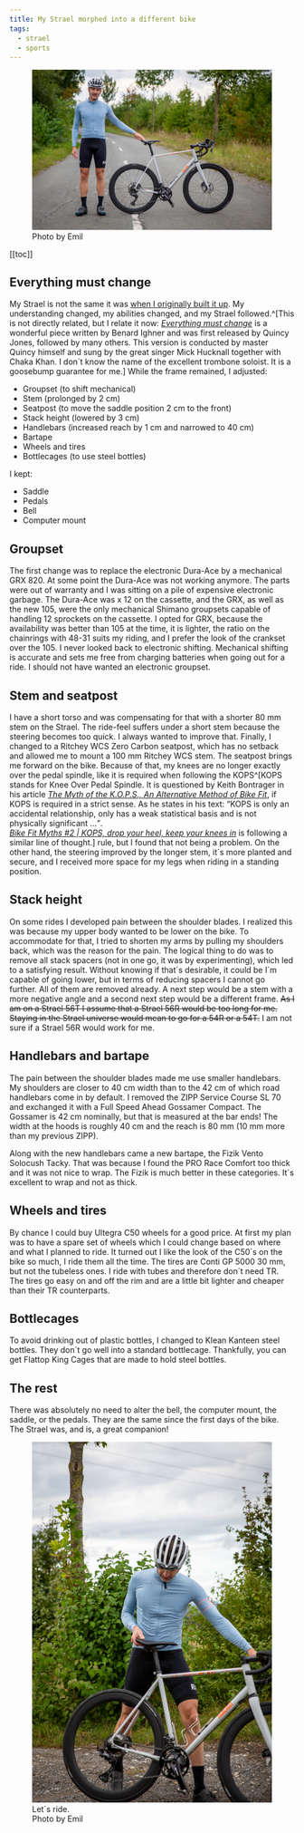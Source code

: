 ```yaml
---
title: My Strael morphed into a different bike
tags:
  - strael
  - sports
---
```

<figure>
    <img src="/img/strael/strael-morph-hero.jpg">
    <figcaption>Photo by Emil</figcaption>
</figure>

[[toc]]

## Everything must change

My Strael is not the same it was [when I originally built it up](/2022-04-14-fairlight-strael-build-log/). My understanding changed, my abilities changed, and my Strael followed.^[This is not directly related, but I relate it now: [<cite>Everything must change</cite>](https://youtu.be/zoLFxzNK4Lk?si=b_JYC-uS-U0JjdXF) is a wonderful piece written by Benard Ighner and was first released by Quincy Jones, followed by many others. This version is conducted by master Quincy himself and sung by the great singer Mick Hucknall together with Chaka Khan. I don´t know the name of the excellent trombone soloist. It is a goosebump guarantee for me.] While the frame remained, I adjusted:

- Groupset (to shift mechanical)
- Stem (prolonged by 2 cm)
- Seatpost (to move the saddle position 2 cm to the front)
- Stack height (lowered by 3 cm)
- Handlebars (increased reach by 1 cm and narrowed to 40 cm)
- Bartape
- Wheels and tires
- Bottlecages (to use steel bottles)

I kept:

- Saddle
- Pedals
- Bell
- Computer mount

## Groupset

The first change was to replace the electronic Dura-Ace by a mechanical GRX 820. At some point the Dura-Ace was not working anymore. The parts were out of warranty and I was sitting on a pile of expensive electronic garbage. The Dura-Ace was x 12 on the cassette, and the GRX, as well as the new 105, were the only mechanical Shimano groupsets capable of handling 12 sprockets on the cassette. I opted for GRX, because the availability was better than 105 at the time, it is lighter, the ratio on the chainrings with 48-31 suits my riding, and I prefer the look of the crankset over the 105. I never looked back to electronic shifting. Mechanical shifting is accurate and sets me free from charging batteries when going out for a ride. I should not have wanted an electronic groupset.

## Stem and seatpost

I have a short torso and was compensating for that with a shorter 80 mm stem on the Strael. The ride-feel suffers under a short stem because the steering becomes too quick. I always wanted to improve that. Finally, I changed to a Ritchey WCS Zero Carbon seatpost, which has no setback and allowed me to mount a 100 mm Ritchey WCS stem. The seatpost brings me forward on the bike. Because of that, my knees are no longer exactly over the pedal spindle, like it is required when following the <abbr>KOPS</abbr>^[<abbr>KOPS</abbr> stands for Knee Over Pedal Spindle. It is questioned by Keith Bontrager in his article [<cite>The Myth of the K.O.P.S., An Alternative Method of Bike Fit</cite>](https://www.sheldonbrown.com/kops.html), if <abbr>KOPS</abbr> is required in a strict sense. As he states in his text: <q>KOPS is only an accidental relationship, only has a weak statistical basis and is not physically significant …</q>.<br>[<cite> Bike Fit Myths #2 | KOPS, drop your heel, keep your knees in</cite>](https://youtu.be/dRo5vmJWWhw?si=cJylhR_GvYX0tAoF) is following a similar line of thought.] rule, but I found that not being a problem. On the other hand, the steering improved by the longer stem, it´s more planted and secure, and I received more space for my legs when riding in a standing position.

## Stack height

On some rides I developed pain between the shoulder blades. I realized this was because my upper body wanted to be lower on the bike. To accommodate for that, I tried to shorten my arms by pulling my shoulders back, which was the reason for the pain. The logical thing to do was to remove all stack spacers (not in one go, it was by experimenting), which led to a satisfying result. Without knowing if that´s desirable, it could be I´m capable of going lower, but in terms of reducing spacers I cannot go further. All of them are removed already. A next step would be a stem with a more negative angle and a second next step would be a different frame.
~~As I am on a Strael 56T I assume that a Strael 56R would be too long for me. Staying in the Strael universe would mean to go for a 54R or a 54T.~~ I am not sure if a Strael 56R would work for me.

## Handlebars and bartape

The pain between the shoulder blades made me use smaller handlebars. My shoulders are closer to 40 cm width than to the 42 cm of which road handlebars come in by default. I removed the ZIPP Service Course SL 70 and exchanged it with a Full Speed Ahead Gossamer Compact. The Gossamer is 42 cm nominally, but that is measured at the bar ends! The width at the hoods is roughly 40 cm and the reach is 80 mm (10 mm more than my previous ZIPP).

Along with the new handlebars came a new bartape, the Fizik Vento Solocush Tacky. That was because I found the PRO Race Comfort too thick and it was not nice to wrap. The Fizik is much better in these categories. It´s excellent to wrap and not as thick.

## Wheels and tires

By chance I could buy Ultegra C50 wheels for a good price. At first my plan was to have a spare set of wheels which I could change based on where and what I planned to ride. It turned out I like the look of the C50´s on the bike so much, I ride them all the time. The tires are Conti GP 5000 30 mm, but not the tubeless ones. I ride with tubes and therefore don´t need TR. The tires go easy on and off the rim and are a little bit lighter and cheaper than their TR counterparts.

## Bottlecages

To avoid drinking out of plastic bottles, I changed to Klean Kanteen steel bottles. They don´t go well into a standard bottlecage. Thankfully, you can get Flattop King Cages that are made to hold steel bottles.

## The rest

There was absolutely no need to alter the bell, the computer mount, the saddle, or the pedals. They are the same since the first days of the bike. The Strael was, and is, a great companion!

<figure>
<img src="/img/strael/leave-for-a-ride.jpg">
<figcaption>Let´s ride.<br>Photo by Emil</figcaption>
</figure>
